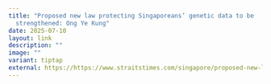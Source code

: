 ```yaml
---
title: "Proposed new law protecting Singaporeans’ genetic data to be
  strengthened: Ong Ye Kung"
date: 2025-07-10
layout: link
description: ""
image: ""
variant: tiptap
external: https://https://www.straitstimes.com/singapore/proposed-new-law-protecting-singaporeans-genetic-data-to-be-strengthened-ong-ye-kung
---
```

